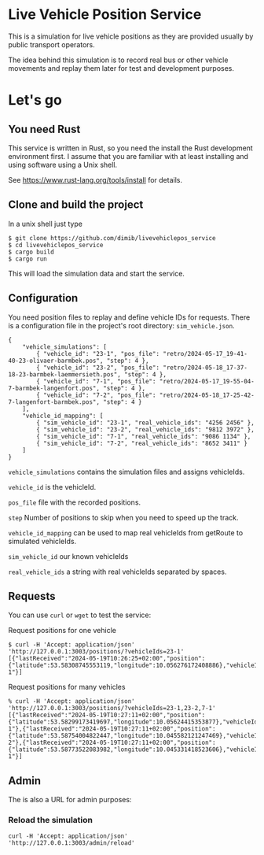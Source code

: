 # Live Vehicle Position Service

This is a simulation for live vehicle positions as they are provided usually by public transport operators.

The idea behind this simulation is to record real bus or other vehicle movements and replay them later for test and development purposes.

# Let's go

## You need Rust

This service is written in Rust, so you need the install the Rust development environment first. I assume that you are familiar with at least installing and using software using a Unix shell.

See https://www.rust-lang.org/tools/install for details.

## Clone and build the project

In a unix shell just type

```
$ git clone https://github.com/dimib/livevehiclepos_service
$ cd livevehiclepos_service
$ cargo build
$ cargo run
```

This will load the simulation data and start the service.

## Configuration

You need position files to replay and define vehicle IDs for requests. There is a configuration file in the project's root directory: `sim_vehicle.json`.

```
{
    "vehicle_simulations": [
        { "vehicle_id": "23-1", "pos_file": "retro/2024-05-17_19-41-40-23-olivaer-barmbek.pos", "step": 4 },
        { "vehicle_id": "23-2", "pos_file": "retro/2024-05-18_17-37-18-23-barmbek-laemmersieth.pos", "step": 4 },
        { "vehicle_id": "7-1", "pos_file": "retro/2024-05-17_19-55-04-7-barmbek-langenfort.pos", "step": 4 },
        { "vehicle_id": "7-2", "pos_file": "retro/2024-05-18_17-25-42-7-langenfort-barmbek.pos", "step": 4 }
    ],
    "vehicle_id_mapping": [
        { "sim_vehicle_id": "23-1", "real_vehicle_ids": "4256 2456" },
        { "sim_vehicle_id": "23-2", "real_vehicle_ids": "9812 3972" },
        { "sim_vehicle_id": "7-1", "real_vehicle_ids": "9086 1134" },
        { "sim_vehicle_id": "7-2", "real_vehicle_ids": "8652 3411" }
    ]
}
```
`vehicle_simulations` contains the simulation files and assigns vehicleIds.

`vehicle_id` is the vehicleId.

`pos_file` file with the recorded positions.

`step` Number of positions to skip when you need to speed up the track.

`vehicle_id_mapping` can be used to map real vehicleIds from getRoute to simulated vehicleIds.

`sim_vehicle_id` our known vehicleIds

`real_vehicle_ids` a string with real vehicleIds separated by spaces.

## Requests

You can use `curl` or `wget` to test the service:

Request positions for one vehicle

```
$ curl -H 'Accept: application/json' 'http://127.0.0.1:3003/positions/?vehicleIds=23-1'         
[{"lastReceived":"2024-05-19T10:26:25+02:00","position":{"latitude":53.58308745553119,"longitude":10.056276172408886},"vehicleId":"23-1"}]
```

Request positions for many vehicles

```
% curl -H 'Accept: application/json' 'http://127.0.0.1:3003/positions/?vehicleIds=23-1,23-2,7-1'
[{"lastReceived":"2024-05-19T10:27:11+02:00","position":{"latitude":53.58299173419697,"longitude":10.05624415353877},"vehicleId":"23-1"},{"lastReceived":"2024-05-19T10:27:11+02:00","position":{"latitude":53.58754004822447,"longitude":10.045582121247469},"vehicleId":"23-2"},{"lastReceived":"2024-05-19T10:27:11+02:00","position":{"latitude":53.58773522083982,"longitude":10.045331418523606},"vehicleId":"7-1"}]

```

## Admin

The is also a URL for admin purposes:

### Reload the simulation

```
curl -H 'Accept: application/json' 'http://127.0.0.1:3003/admin/reload'
```